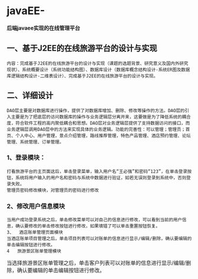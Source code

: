 # javaEE-
**后端javaee实现的在线管理平台**


## 一、基于J2EE的在线旅游平台的设计与实现
    内容：完成基于J2EE的在线旅游平台的设计与实现（课题的选题背景、研究意义及国内外研究现状）、系统概要设计（系统功能结构图）、数据库设计（数据库概念结构设计-系统ER图及数据库逻辑结构设计-二维表设计）、完成基于J2EE的在线旅游平台的设计与实现。

## 二、详细设计
    DAO层主要是对数据库进行操作，提供了对数据库增加、删除、修改等操作的方法。DAO层的引入主要是为了把底层的访问数据库的操作与业务逻辑层分离开来，这要做是为了降低系统的耦合度，符合软件工程的高内聚低耦合和思想。DAO层对业务逻辑层提供了支持数据访问的接口，而业务逻辑层调用DAO层中的方法来实现具体的业务逻辑。功能的完善性：可以管理；管理员；首页、个人中心、用户管理，景点介绍管理，路线推荐管理，特色产品管理、酒店预约管理、论坛管理、系统管理、订单管理。

### 1、登录模块：
    打看旅游平台的主页面这后，单击登录菜单，输入用户名“王必强”和密码“123”，在单击登录按钮，系统将用户输入的用户名和密码与系统中数据进行验证，如若无误则登录到系统中，否则登录失败。
    管理员密码修改模块，对管理员的密码进行修改
### 2、修改用户信息模块
    当用户成功登录系统之后，单击修改菜单可以对自己的信息进行修改，可以看到当前的用户信息，确认要修改的单击修改按钮进行修改，如果填错了可以单击重置按钮恢复。
    3、	酒店账单管理页面模块
    当酒店账单项目管理之后，单击项目列表可以对账单的信息进行显示/编辑/删除，确认要编辑的单击编辑按钮进行修改。
    4	旅游景区账单管理模块
当选择旅游景区账单管理之后，单击客户列表可以对账单的信息进行显示/编辑/删除，确认要编辑的单击编辑按钮进行修改。

